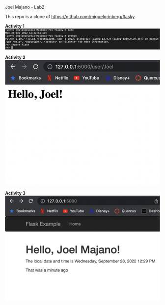 Joel Majano - Lab2

This repo is a clone of https://github.com/miguelgrinberg/flasky.

**Activity 1**
![](images/Activity1.png)

**Activity 2**
![](images/Activity2.png)

**Activity 3**
![](images/Activity3.png)